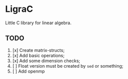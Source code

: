 # LigraC
Little C library for linear algebra.

## TODO

1. [x] Create matrix-structs;
2. [x] Add basic operations;
3. [x] Add some dimension checks;
4. [ ] Float version must be created by `sed` or something;
5. [ ] Add openmp
